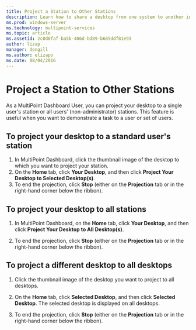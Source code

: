 ```yaml
---
title: Project a Station to Other Stations
description: Learn how to share a desktop from one system to another in MultiPoint Services
ms.prod: windows-server
ms.technology: multipoint-services
ms.topic: article
ms.assetid: 2c0d0faf-ba5b-406d-bd89-b685ddf81e93
author: lizap
manager: dongill
ms.author: elizapo
ms.date: 08/04/2016
---
```

# Project a Station to Other Stations
As a MultiPoint Dashboard User, you can project your desktop to a single user's station or all users' (non-administrator) stations. This feature is useful when you want to demonstrate a task to a user or set of users.  
  
## To project your desktop to a standard user's station  
  
1.  In MultiPoint Dashboard, click the thumbnail image of the desktop to which you want to project your station.  
2.  On the **Home** tab, click **Your Desktop**, and then click **Project Your Desktop to Selected Desktop(s)**.  
3.  To end the projection, click **Stop** (either on the **Projection** tab or in the right-hand corner below the ribbon).  
  
## To project your desktop to all stations  
  
1.  In MultiPoint Dashboard, on the **Home** tab, click **Your Desktop**, and then click **Project Your Desktop to All Desktop(s)**.  
  
2.  To end the projection, click **Stop** (either on the **Projection** tab or in the right-hand corner below the ribbon).  
  
## To project a different desktop to all desktops  
  
1.  Click the thumbnail image of the desktop you want to project to all desktops.  
  
2.  On the **Home** tab, click **Selected Desktop**, and then click **Selected Desktop**. The selected desktop is displayed on all desktops.  
  
3.  To end the projection, click **Stop** (either on the **Projection** tab or in the right-hand corner below the ribbon).  